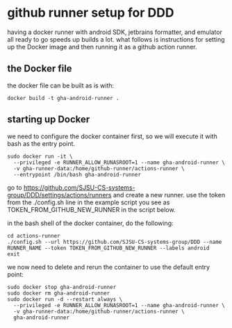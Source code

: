 # github runner setup for DDD

having a docker runner with android SDK, jetbrains formatter, and emulator all ready to go speeds up builds a lot.
what follows is instructions for setting up the Docker image and then running it as a github action runner.

## the Docker file

the docker file can be built as is with:

```
docker build -t gha-android-runner .
```

## starting up Docker

we need to configure the docker container first, so we will execute it with bash as the entry point.

```
sudo docker run -it \
  --privileged -e RUNNER_ALLOW_RUNASROOT=1 --name gha-android-runner \
  -v gha-runner-data:/home/github-runner/actions-runner \
  --entrypoint /bin/bash gha-android-runner
```

go to https://github.com/SJSU-CS-systems-group/DDD/settings/actions/runners and create a new runner.
use the token from the ./config.sh line in the example script you see as TOKEN_FROM_GITHUB_NEW_RUNNER in the script below.

in the bash shell of the docker container, do the following:

```
cd actions-runner
./config.sh --url https://github.com/SJSU-CS-systems-group/DDD --name RUNNER_NAME --token TOKEN_FROM_GITHUB_NEW_RUNNER --labels android
exit
```

we now need to delete and rerun the container to use the default entry point:


```
sudo docker stop gha-android-runner
sudo docker rm gha-android-runner
sudo docker run -d --restart always \
  --privileged -e RUNNER_ALLOW_RUNASROOT=1 --name gha-android-runner \
  -v gha-runner-data:/home/github-runner/actions-runner \
  gha-android-runner
```
